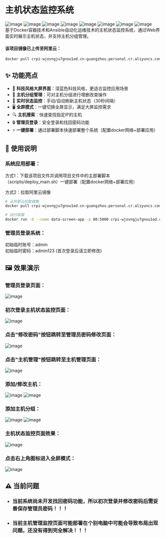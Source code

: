 # 主机状态监控系统
![image](https://img.shields.io/badge/Windows-blue.svg)  ![image](https://img.shields.io/badge/ubuntu:20.04-blue.svg)  ![image](https://img.shields.io/badge/Docker-blue.svg)  ![image](https://img.shields.io/badge/Ansibler-blue.svg)  ![image](https://img.shields.io/badge/Shell-blue.svg)  ![image](https://img.shields.io/badge/Python-blue.svg)   ![image](https://img.shields.io/badge/HTML-blue.svg)   ![image](https://img.shields.io/badge/CSS-blue.svg)  
基于Docker容器技术和Ansible自动化运维技术的主机状态监控系统，通过Web界面实时展示主机状态，并支持主机分组管理。

#### 该项目镜像已上传至阿里云：  
```bash
docker pull crpi-wjovngju7gnou1od.cn-guangzhou.personal.cr.aliyuncs.com/hupeiye/data-screen:latest
```

## ✨ 功能亮点
- 🌌 **科技风格大屏界面**：深蓝色科技风格，更适合监控应用场景
- 🔧 **主机分组管理**：可对主机分组进行增删改查操作
- 🔄 **实时状态监控**：手动/自动刷新主机状态（30秒间隔）
- 🖥️ **全屏模式**：一键切换全屏显示，满足大屏监控需求
- 🔍 **主机搜索**：快速查找指定IP的主机
- 🔒 **管理员登录**：安全登录和找回密码功能
- ⚡ **一键部署**：通过部署脚本快速部署整个系统（配置docker网络+部署应用）

## 📖 使用说明
### 系统应用部署：
  
  方式1：下载该项目文件并调用项目文件中的主部署脚本（scripts/deploy_main.sh）一键部署（配置docker网络+部署应用）
  
  方式2：拉取阿里云镜像
```bash
# 从阿里云拉取镜像
docker pull crpi-wjovngju7gnou1od.cn-guangzhou.personal.cr.aliyuncs.com/hupeiye/data-screen:latest

# 运行容器
docker run -d --name data-screen-app -p 80:5000 crpi-wjovngju7gnou1od.cn-guangzhou.personal.cr.aliyuncs.com/hupeiye/data-screen
```

### 管理员登录系统：
    
  初始临时账号：admin  
  初始临时密码：admin123 (首次登录后请立即修改)  

## 🖼️ 效果演示
### 管理员登录页面：
![image](https://github.com/Secret1006/data-screen/blob/master/images/1.png)
### 初次登录主机状态监控页面：
![image](https://github.com/Secret1006/data-screen/blob/master/images/2.png)
### 点击"修改密码"按钮跳转至管理员密码修改页面：
![image](https://github.com/Secret1006/data-screen/blob/master/images/3.png)
### 点击"主机管理"按钮跳转至主机管理页面：
![image](https://github.com/Secret1006/data-screen/blob/master/images/4.png)
### 添加/修改主机：
![image](https://github.com/Secret1006/data-screen/blob/master/images/5.png)
![image](https://github.com/Secret1006/data-screen/blob/master/images/7.png)
### 添加主机分组：
![image](https://github.com/Secret1006/data-screen/blob/master/images/12.png)
![image](https://github.com/Secret1006/data-screen/blob/master/images/13.png)
### 主机状态监控页面效果：
![image](https://github.com/Secret1006/data-screen/blob/master/images/10.png)
### 点击右上角图标进入全屏模式：
![image](https://github.com/Secret1006/data-screen/blob/master/images/11.png)  

## ⚠️ 当前问题
- ### 当前系统尚未开发找回密码功能，所以初次登录并修改密码后需妥善保存管理员密码！！！
- ### 当前主机管理监控页面可能部署在个别电脑中可能会导致布局出现问题，还没有得到完全解决！！！
